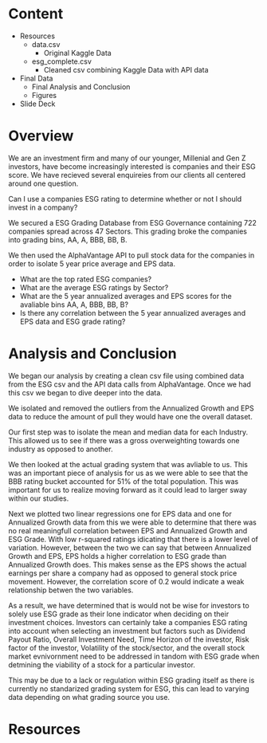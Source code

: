 # Content
* Resources
  * data.csv
    * Original Kaggle Data
  * esg_complete.csv
    * Cleaned csv combining Kaggle Data with API data
* Final Data
  * Final Analysis and Conclusion
  * Figures 
* Slide Deck

# Overview
We are an investment firm and many of our younger, Millenial and Gen Z investors, have become increasingly interested is companies and their ESG score. We have recieved several enquireies from our clients all centered around one question. 

Can I use a companies ESG rating to determine whether or not I should invest in a company?

We secured a ESG Grading Database from ESG Governance containing 722 companies spread across 47 Sectors. This grading broke the companies into grading bins, AA, A, BBB, BB, B. 

We then used the AlphaVantage API to pull stock data for the companies in order to isolate 5 year price average and EPS data.

* What are the top rated ESG companies?
* What are the average ESG ratings by Sector?
* What are the 5 year annualized averages and EPS scores for the avaliable bins AA, A, BBB, BB, B?
* Is there any correlation between the 5 year annualized averages and EPS data and ESG grade rating?



# Analysis and Conclusion
We began our analysis by creating a clean csv file using combined data from the ESG csv and the API data calls from AlphaVantage. Once we had this csv we began to dive deeper into the data. 

We isolated and removed the outliers from the Annualized Growth and EPS data to reduce the amount of pull they would have one the overall dataset.

Our first step was to isolate the mean and median data for each Industry. This allowed us to see if there was a gross overweighting towards one industry as opposed to another. 

We then looked at the actual grading system that was avliable to us. This was an important piece of analysis for us as we were able to see that the BBB rating bucket accounted for 51% of the total population. This was important for us to realize moving forward as it could lead to larger sway within our studies. 

Next we plotted two linear regressions one for EPS data and one for Annualized Growth data from this we were able to determine that there was no real meaningfull correlation between EPS and Annualized Growth and ESG Grade. With low r-squared ratings idicating that there is a lower level of variation. However, between the two we can say that between Annualized Growth and EPS, EPS holds a higher correlation to ESG grade than Annualized Growth does. This makes sense as the EPS shows the actual earnings per share a company had as opposed to general stock price movement. However, the correlation score of 0.2 would indicate a weak relationship betwen the two variables. 

As a result, we have determined that is would not be wise for investors to solely use ESG grade as their lone indicator when deciding on their investment choices. Investors can certainly take a companies ESG rating into account when selecting an investment but factors such as Dividend Payout Ratio, Overall Investment Need, Time Horizon of the investor, Risk factor of the investor, Volatility of the stock/sector, and the overall stock market evnivornment need to be addressed in tandom with ESG grade when detmining the viability of a stock for a particular investor. 

This may be due to a lack or regulation within ESG grading itself as there is currently no standarized grading system for ESG, this can lead to varying data depending on what grading source you use.



# Resources
